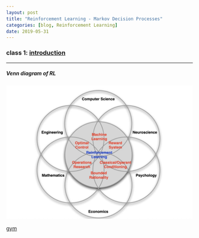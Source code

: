 ```yaml
---
layout: post
title: "Reinforcement Learning - Markov Decision Processes"
categories: [blog, Reinforcement Learning]
date: 2019-05-31
---
```


### class 1: [introduction](http://www0.cs.ucl.ac.uk/staff/D.Silver/web/Teaching_files/intro_RL.pdf)

---

<h5>Venn diagram of RL</h5>

![VenndiagramRL](/assets/20190531094911.jpg)

[gym](https://gym.openai.com/)
